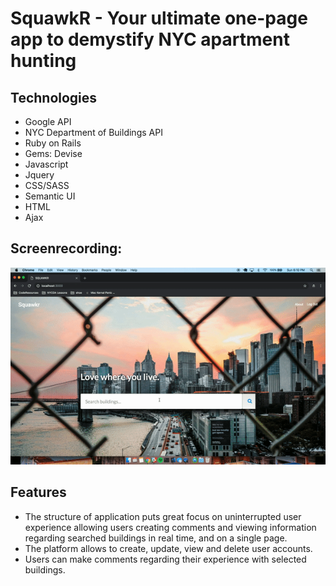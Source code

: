 # SquawkR - Your ultimate one-page app to demystify NYC apartment hunting 

## Technologies
* Google API
* NYC Department of Buildings API
* Ruby on Rails
* Gems: Devise
* Javascript
* Jquery
* CSS/SASS
* Semantic UI
* HTML
* Ajax

## Screenrecording:
!["Squawkr_Demo"](squawkr_demo.gif)


## Features
* The structure of application puts great focus on uninterrupted user experience allowing users creating comments and viewing information regarding searched buildings in real time, and on a single page. 
* The platform allows to create, update, view and delete user accounts.
* Users can make comments regarding their experience with selected buildings.
